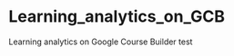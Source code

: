 Learning_analytics_on_GCB
=========================

Learning analytics on Google Course Builder
test
